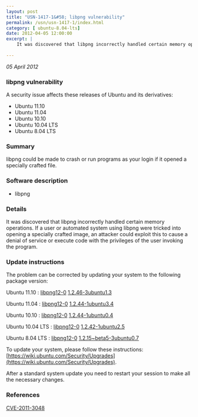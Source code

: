 ```yaml
---
layout: post
title: "USN-1417-1&#58; libpng vulnerability"
permalink: /usn/usn-1417-1/index.html
category: [ ubuntu-8.04-lts]
date: 2012-04-05 12:00:00
excerpt: |
    It was discovered that libpng incorrectly handled certain memory operations. If a user or automated system using libpng were tricked into opening a specially crafted image, an attacker could exploit this to cause a denial of service or execute code with the privileges of the user invoking the program. 
    
--- 
```

 
 

*05 April 2012*

### libpng vulnerability

A security issue affects these releases of Ubuntu and its derivatives:

* Ubuntu 11.10
* Ubuntu 11.04
* Ubuntu 10.10
* Ubuntu 10.04 LTS
* Ubuntu 8.04 LTS

### Summary

libpng could be made to crash or run programs as your login if it opened a specially crafted file.

### Software description

* libpng 

### Details

It was discovered that libpng incorrectly handled certain memory operations. If a user or automated system using libpng were tricked into opening a specially crafted image, an attacker could exploit this to cause a denial of service or execute code with the privileges of the user invoking the program. 

### Update instructions

The problem can be corrected by updating your system to the following package version:

Ubuntu 11.10
 : [libpng12-0](https://launchpad.net/ubuntu/+source/libpng) <span> [1.2.46-3ubuntu1.3](https://launchpad.net/ubuntu/+source/libpng/1.2.46-3ubuntu1.3) </span> 

Ubuntu 11.04
 : [libpng12-0](https://launchpad.net/ubuntu/+source/libpng) <span> [1.2.44-1ubuntu3.4](https://launchpad.net/ubuntu/+source/libpng/1.2.44-1ubuntu3.4) </span> 

Ubuntu 10.10
 : [libpng12-0](https://launchpad.net/ubuntu/+source/libpng) <span> [1.2.44-1ubuntu0.4](https://launchpad.net/ubuntu/+source/libpng/1.2.44-1ubuntu0.4) </span> 

Ubuntu 10.04 LTS
 : [libpng12-0](https://launchpad.net/ubuntu/+source/libpng) <span> [1.2.42-1ubuntu2.5](https://launchpad.net/ubuntu/+source/libpng/1.2.42-1ubuntu2.5) </span> 

Ubuntu 8.04 LTS
 : [libpng12-0](https://launchpad.net/ubuntu/+source/libpng) <span> [1.2.15~beta5-3ubuntu0.7](https://launchpad.net/ubuntu/+source/libpng/1.2.15~beta5-3ubuntu0.7) </span> 

To update your system, please follow these instructions: [https://wiki.ubuntu.com/Security/Upgrades](https://wiki.ubuntu.com/Security/Upgrades).

After a standard system update you need to restart your session to make all the necessary changes. 

### References

 
 [CVE-2011-3048](http://people.ubuntu.com/~ubuntu-security/cve/CVE-2011-3048)
 

